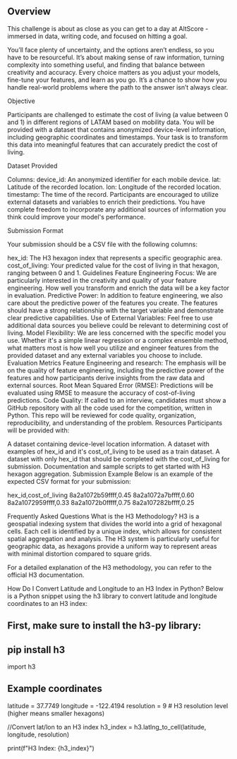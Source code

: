 ## Overview

This challenge is about as close as you can get to a day at AltScore - immersed in data, writing code, and focused on hitting a goal.

You’ll face plenty of uncertainty, and the options aren’t endless, so you have to be resourceful. It’s about making sense of raw information, turning complexity into something useful, and finding that balance between creativity and accuracy. Every choice matters as you adjust your models, fine-tune your features, and learn as you go. It’s a chance to show how you handle real-world problems where the path to the answer isn’t always clear.

Objective

Participants are challenged to estimate the cost of living (a value between 0 and 1) in different regions of LATAM based on mobility data. You will be provided with a dataset that contains anonymized device-level information, including geographic coordinates and timestamps. Your task is to transform this data into meaningful features that can accurately predict the cost of living.

Dataset Provided

Columns:
device_id: An anonymized identifier for each mobile device.
lat: Latitude of the recorded location.
lon: Longitude of the recorded location.
timestamp: The time of the record.
Participants are encouraged to utilize external datasets and variables to enrich their predictions. You have complete freedom to incorporate any additional sources of information you think could improve your model's performance.

Submission Format

Your submission should be a CSV file with the following columns:

hex_id: The H3 hexagon index that represents a specific geographic area.
cost_of_living: Your predicted value for the cost of living in that hexagon, ranging between 0 and 1.
Guidelines
Feature Engineering Focus: We are particularly interested in the creativity and quality of your feature engineering. How well you transform and enrich the data will be a key factor in evaluation.
Predictive Power: In addition to feature engineering, we also care about the predictive power of the features you create. The features should have a strong relationship with the target variable and demonstrate clear predictive capabilities.
Use of External Variables: Feel free to use additional data sources you believe could be relevant to determining cost of living.
Model Flexibility: We are less concerned with the specific model you use. Whether it's a simple linear regression or a complex ensemble method, what matters most is how well you utilize and engineer features from the provided dataset and any external variables you choose to include.
Evaluation Metrics
Feature Engineering and research: The emphasis will be on the quality of feature engineering, including the predictive power of the features and how participants derive insights from the raw data and external sources.
Root Mean Squared Error (RMSE): Predictions will be evaluated using RMSE to measure the accuracy of cost-of-living predictions.
Code Quality: If called to an interview, candidates must show a GitHub repository with all the code used for the competition, written in Python. This repo will be reviewed for code quality, organization, reproducibility, and understanding of the problem.
Resources
Participants will be provided with:

A dataset containing device-level location information.
A dataset with examples of hex_id and it's cost_of_living to be used as a train dataset.
A dataset with only hex_id that should be completed with the cost_of_living for submission.
Documentation and sample scripts to get started with H3 hexagon aggregation.
Submission Example
Below is an example of the expected CSV format for your submission:

hex_id,cost_of_living
8a2a1072b59ffff,0.45
8a2a1072a7bffff,0.60
8a2a1072959ffff,0.33
8a2a1072b0fffff,0.75
8a2a107282bffff,0.25


Frequently Asked Questions
What is the H3 Methodology?
H3 is a geospatial indexing system that divides the world into a grid of hexagonal cells. Each cell is identified by a unique index, which allows for consistent spatial aggregation and analysis. The H3 system is particularly useful for geographic data, as hexagons provide a uniform way to represent areas with minimal distortion compared to square grids.

For a detailed explanation of the H3 methodology, you can refer to the official H3 documentation.

How Do I Convert Latitude and Longitude to an H3 Index in Python?
Below is a Python snippet using the h3 library to convert latitude and longitude coordinates to an H3 index:

## First, make sure to install the h3-py library:
## pip install h3


import h3

## Example coordinates
latitude = 37.7749 
longitude = -122.4194 
resolution = 9  # H3 resolution level (higher means smaller hexagons)

//Convert lat/lon to an H3 index
h3_index = h3.latlng_to_cell(latitude, longitude, resolution)

print(f"H3 Index: {h3_index}")

